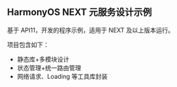 ## HarmonyOS NEXT 元服务设计示例

基于 API11，开发的程序示例，适用于 NEXT 及以上版本运行。

项目包含如下：

+ 静态库+多模块设计
+ 状态管理+统一路由管理
+ 网络请求、Loading 等工具库封装